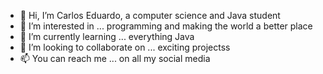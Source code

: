 - 👋 Hi, I’m Carlos Eduardo, a computer science and Java student
- 👀 I’m interested in ... programming and making the world a better place
- 🌱 I’m currently learning ... everything Java
- 💞️ I’m looking to collaborate on ... exciting projectss
- 📫 You can reach me ... on all my social media
